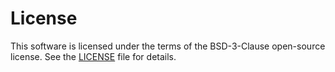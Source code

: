 # License

This software is licensed under the terms of the BSD-3-Clause open-source license. See the [LICENSE](https://github.com/BICCN/cell-locator/blob/main/LICENSE) file for details.
